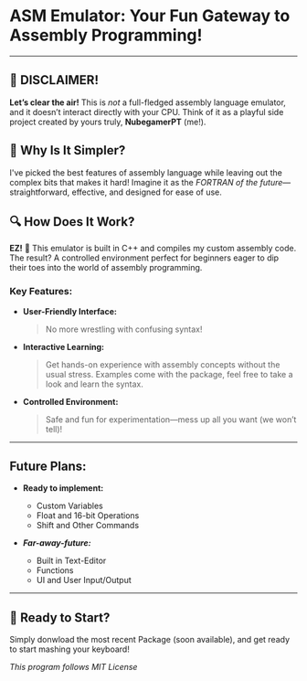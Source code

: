 # ASM Emulator: Your Fun Gateway to Assembly Programming!

---

## 🚨 DISCLAIMER!

**Let’s clear the air!** This is _not_ a full-fledged assembly language emulator, and it doesn’t interact directly with your CPU. Think of it as a playful side project created by yours truly, **NubegamerPT** (me!).


## 🤔 Why Is It Simpler?

I've picked the best features of assembly language while leaving out the complex bits that makes it hard! Imagine it as the _FORTRAN of the future_—straightforward, effective, and designed for ease of use.


## 🔍 How Does It Work?

**EZ!** 🥧 This emulator is built in C++ and compiles my custom assembly code. The result? A controlled environment perfect for beginners eager to dip their toes into the world of assembly programming.

### Key Features:

- **User-Friendly Interface:** 
  > No more wrestling with confusing syntax!
  
- **Interactive Learning:** 
  > Get hands-on experience with assembly concepts without the usual stress.
  > Examples come with the package, feel free to take a look and learn the syntax.
  
- **Controlled Environment:** 
  > Safe and fun for experimentation—mess up all you want (we won’t tell)!

---

## Future Plans:

- **Ready to implement:**
  - Custom Variables
  - Float and 16-bit Operations
  - Shift and Other Commands

- ***Far-away-future:***
  - Built in Text-Editor
  - Functions
  - UI and User Input/Output

---

## 🚀 Ready to Start?

Simply donwload the most recent Package (soon available), and get ready to start mashing your keyboard!

*This program follows MIT License*
